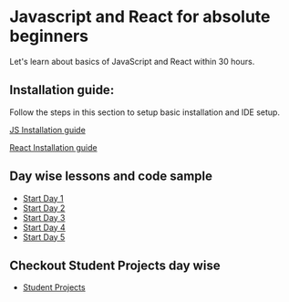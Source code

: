 # Javascript and React for absolute beginners

Let's learn about basics of JavaScript and React within 30 hours.

## Installation guide:

Follow the steps in this section to setup basic installation and IDE setup.

[JS Installation guide](/setup.md)


[React Installation guide](/react-setup.md)

## Day wise lessons and code sample

- [Start Day 1](/Day%201/)
- [Start Day 2](/Day%202/)
- [Start Day 3](/Day%203/)
- [Start Day 4](/Day%204/) 
- [Start Day 5](/Day%205/)

## Checkout Student Projects day wise 

- [Student Projects](/student-projects/)
